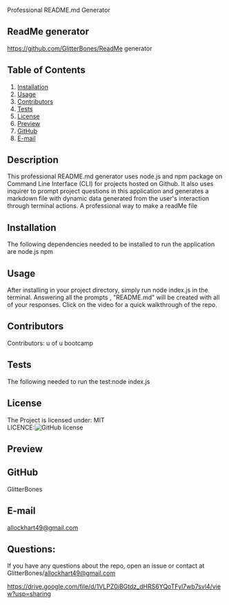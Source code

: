 
  Professional README.md Generator
  ## ReadMe generator
   https://github.com/GlitterBones/ReadMe generator
  ## Table of Contents
  1. [Installation](#Installation)
  2. [Usage](#usage)  
  3. [Contributors](#Contributors)
  4. [Tests](#Tests)
  5. [License](#License)
  6. [Preview](#Preview)
  7. [GitHub](#GitHub)
  8. [E-mail](#E-mail)
  ## Description
  This professional README.md generator uses node.js and npm package on Command Line Interface (CLI) for projects hosted on Github. 
  It also uses inquirer to prompt project questions in this application and generates a markdown file with dynamic data generated 
  from the user's interaction through terminal actions.
  A professional way to make a readMe file  
  ## Installation
  The following dependencies needed to be installed to run the application are node.js npm 
  ## Usage
  After installing in your project directory, simply run node index.js in the terminal.
  Answering all the prompts , "README.md" will be created with all of your responses.
  Click on the video for a quick walkthrough of the repo.
  
  ## Contributors
  Contributors: u of u bootcamp
  ## Tests
  The following needed to run the test:node index.js
  ## License
  The Project is licensed under: MIT  
  LICENCE:![GitHub license](https://img.shields.io/badge/License-MIT-yellow.svg)
  ## Preview
  ## GitHub
  GlitterBones
  ## E-mail
  allockhart49@gmail.com
  ## Questions:
  If you have any questions about the repo, open an issue or contact at GlitterBones/allockhart49@gmail.com

 https://drive.google.com/file/d/1VLPZ0iBGtdz_dHRS6YQoTFyl7wb7svl4/view?usp=sharing
